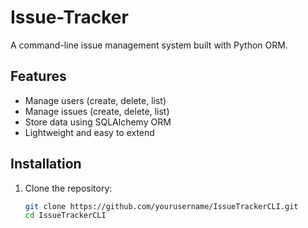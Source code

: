 # Issue-Tracker
A command-line issue management system built with Python ORM.

## Features
- Manage users (create, delete, list)
- Manage issues (create, delete, list)
- Store data using SQLAlchemy ORM
- Lightweight and easy to extend

## Installation

1. Clone the repository:
   ```sh
   git clone https://github.com/yourusername/IssueTrackerCLI.git
   cd IssueTrackerCLI